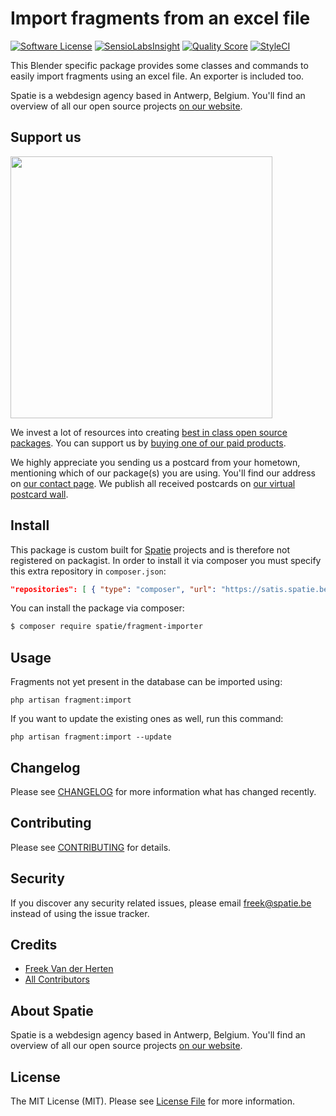 # Import fragments from an excel file

[![Software License](https://img.shields.io/badge/license-MIT-brightgreen.svg?style=flat-square)](LICENSE.md)
[![SensioLabsInsight](https://img.shields.io/sensiolabs/i/9012cf42-8d1a-4649-b5ab-b96db48eed21.svg?style=flat-square)](https://insight.sensiolabs.com/projects/9012cf42-8d1a-4649-b5ab-b96db48eed21)
[![Quality Score](https://img.shields.io/scrutinizer/g/spatie/fragment-importer.svg?style=flat-square)](https://scrutinizer-ci.com/g/spatie-custom/fragment-importer)
[![StyleCI](https://styleci.io/repos/50928093/shield?branch=master)](https://styleci.io/repos/50928093)

This Blender specific package provides some classes and commands to easily import fragments
using an excel file. An exporter is included too.

Spatie is a webdesign agency based in Antwerp, Belgium. You'll find an overview of all our open source projects [on our website](https://spatie.be/opensource).

## Support us

[<img src="https://github-ads.s3.eu-central-1.amazonaws.com/fragment-importer.jpg?t=1" width="419px" />](https://spatie.be/github-ad-click/fragment-importer)

We invest a lot of resources into creating [best in class open source packages](https://spatie.be/open-source). You can support us by [buying one of our paid products](https://spatie.be/open-source/support-us).

We highly appreciate you sending us a postcard from your hometown, mentioning which of our package(s) you are using. You'll find our address on [our contact page](https://spatie.be/about-us). We publish all received postcards on [our virtual postcard wall](https://spatie.be/open-source/postcards).

## Install

This package is custom built for [Spatie](https://spatie.be) projects and is therefore not registered on packagist. 
In order to install it via composer you must specify this extra repository in `composer.json`:

```json
"repositories": [ { "type": "composer", "url": "https://satis.spatie.be/" } ]
```

You can install the package via composer:
``` bash
$ composer require spatie/fragment-importer
```

## Usage

Fragments not yet present in the database can be imported using:
``` console
php artisan fragment:import
```

If you want to update the existing ones as well, run this command:
``` console
php artisan fragment:import --update
```

## Changelog

Please see [CHANGELOG](CHANGELOG.md) for more information what has changed recently.

## Contributing

Please see [CONTRIBUTING](CONTRIBUTING.md) for details.

## Security

If you discover any security related issues, please email freek@spatie.be instead of using the issue tracker.

## Credits

- [Freek Van der Herten](https://github.com/freekmurze)
- [All Contributors](../../contributors)

## About Spatie
Spatie is a webdesign agency based in Antwerp, Belgium. You'll find an overview of all our open source projects [on our website](https://spatie.be/opensource).

## License

The MIT License (MIT). Please see [License File](LICENSE.md) for more information.
